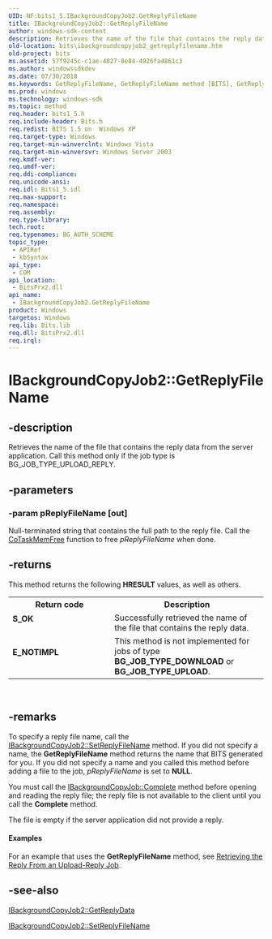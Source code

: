 ```yaml
---
UID: NF:bits1_5.IBackgroundCopyJob2.GetReplyFileName
title: IBackgroundCopyJob2::GetReplyFileName
author: windows-sdk-content
description: Retrieves the name of the file that contains the reply data from the server application. Call this method only if the job type is BG_JOB_TYPE_UPLOAD_REPLY.
old-location: bits\ibackgroundcopyjob2_getreplyfilename.htm
old-project: bits
ms.assetid: 57f9245c-c1ae-4027-8e84-4926fa4861c3
ms.author: windowssdkdev
ms.date: 07/30/2018
ms.keywords: GetReplyFileName, GetReplyFileName method [BITS], GetReplyFileName method [BITS],IBackgroundCopyJob2 interface, IBackgroundCopyJob2 interface [BITS],GetReplyFileName method, IBackgroundCopyJob2.GetReplyFileName, IBackgroundCopyJob2::GetReplyFileName, _drz_ibackgroundcopyjob2_getreplyfilename, bits.ibackgroundcopyjob2_getreplyfilename, bits1_5/IBackgroundCopyJob2::GetReplyFileName
ms.prod: windows
ms.technology: windows-sdk
ms.topic: method
req.header: bits1_5.h
req.include-header: Bits.h
req.redist: BITS 1.5 on  Windows XP
req.target-type: Windows
req.target-min-winverclnt: Windows Vista
req.target-min-winversvr: Windows Server 2003
req.kmdf-ver: 
req.umdf-ver: 
req.ddi-compliance: 
req.unicode-ansi: 
req.idl: Bits1_5.idl
req.max-support: 
req.namespace: 
req.assembly: 
req.type-library: 
tech.root: 
req.typenames: BG_AUTH_SCHEME
topic_type:
 - APIRef
 - kbSyntax
api_type:
 - COM
api_location:
 - BitsPrx2.dll
api_name:
 - IBackgroundCopyJob2.GetReplyFileName
product: Windows
targetos: Windows
req.lib: Bits.lib
req.dll: BitsPrx2.dll
req.irql: 
---
```


# IBackgroundCopyJob2::GetReplyFileName


## -description


Retrieves the name of the file that contains the reply data from the server application. Call this method only if the job type is BG_JOB_TYPE_UPLOAD_REPLY.


## -parameters




### -param pReplyFileName [out]

Null-terminated string that contains the full path to the reply file. Call the 
<a href="https://msdn.microsoft.com/en-us/library/ms680722(v=VS.85).aspx">CoTaskMemFree</a> function to free <i>pReplyFileName</i> when done.


## -returns



This method returns the following <b>HRESULT</b> values, as well as others.

<table>
<tr>
<th>Return code</th>
<th>Description</th>
</tr>
<tr>
<td width="40%">
<dl>
<dt><b><b>S_OK</b></b></dt>
</dl>
</td>
<td width="60%">
Successfully retrieved the name of the file that contains the reply data.

</td>
</tr>
<tr>
<td width="40%">
<dl>
<dt><b>E_NOTIMPL</b></dt>
</dl>
</td>
<td width="60%">
This method is not implemented for jobs of type <b>BG_JOB_TYPE_DOWNLOAD</b> or <b>BG_JOB_TYPE_UPLOAD</b>.

</td>
</tr>
</table>
 




## -remarks



To specify a reply file name, call the 
<a href="https://msdn.microsoft.com/en-us/library/Aa362989(v=VS.85).aspx">IBackgroundCopyJob2::SetReplyFileName</a> method. If you did not specify a name, the 
<b>GetReplyFileName</b> method returns the name that BITS generated for you. If you did not specify a name and you called this method before adding a file to the job, <i>pReplyFileName</i> is set to <b>NULL</b>.

You must call the 
<a href="https://msdn.microsoft.com/en-us/library/Aa363021(v=VS.85).aspx">IBackgroundCopyJob::Complete</a> method before opening and reading the reply file; the reply file is not available to the client until you call the 
<b>Complete</b> method.

The file is empty if the server application did not provide a reply.


#### Examples

For an example that uses the 
<b>GetReplyFileName</b> method, see 
<a href="https://msdn.microsoft.com/en-us/library/Aa363150(v=VS.85).aspx">Retrieving the Reply From an Upload-Reply Job</a>.

<div class="code"></div>



## -see-also




<a href="https://msdn.microsoft.com/en-us/library/Aa362983(v=VS.85).aspx">IBackgroundCopyJob2::GetReplyData</a>



<a href="https://msdn.microsoft.com/en-us/library/Aa362989(v=VS.85).aspx">IBackgroundCopyJob2::SetReplyFileName</a>
 

 

